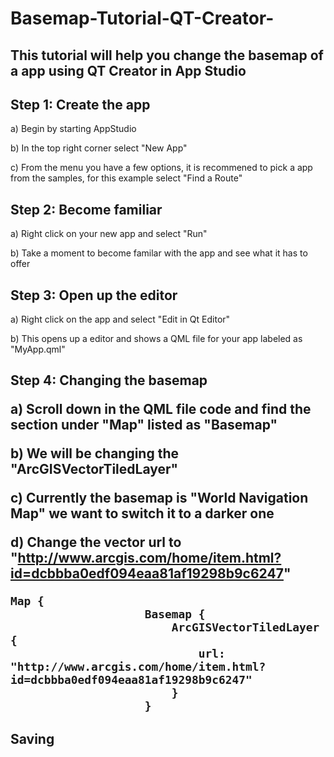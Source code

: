 # Basemap-Tutorial-QT-Creator-
<h2>This tutorial will help you change the basemap of a app using QT Creator in App Studio</h2>

<h2> Step 1: Create the app</h2>

a) Begin by starting AppStudio 

b) In the top right corner select "New App" 

c) From the menu you have a few options, it is recommened to pick a app from the samples, for this example select "Find a Route"

<h2> Step 2: Become familiar</h2> 

a) Right click on your new app and select "Run" 

b) Take a moment to become familar with the app and see what it has to offer

<h2> Step 3: Open up the editor</h2> 

a) Right click on the app and select "Edit in Qt Editor" 

b) This opens up a editor and shows a QML file for your app labeled as "MyApp.qml"

<h2> Step 4: Changing the basemap 

a) Scroll down in the QML file code and find the section under "Map" listed as "Basemap"

b) We will be changing the "ArcGISVectorTiledLayer"

c) Currently the basemap is "World Navigation Map" we want to switch it to a darker one

d) Change the vector url to "http://www.arcgis.com/home/item.html?id=dcbbba0edf094eaa81af19298b9c6247"

```
Map {
                    Basemap {
                        ArcGISVectorTiledLayer {
                            url: "http://www.arcgis.com/home/item.html?id=dcbbba0edf094eaa81af19298b9c6247"
                        }
                    }
```

<h2> Saving </h2>
